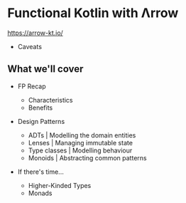 # Functional Kotlin with Λrrow

https://arrow-kt.io/

* Caveats

## What we'll cover

* FP Recap
  * Characteristics
  * Benefits

* Design Patterns
  * ADTs         | Modelling the domain entities
  * Lenses       | Managing immutable state
  * Type classes | Modelling behaviour
  * Monoids      | Abstracting common patterns

* If there's time...
  * Higher-Kinded Types
  * Monads
